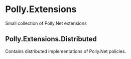 # Polly.Extensions

Small collection of Polly.Net extensions

## Polly.Extensions.Distributed

Contains distributed implementations of Polly.Net policies.